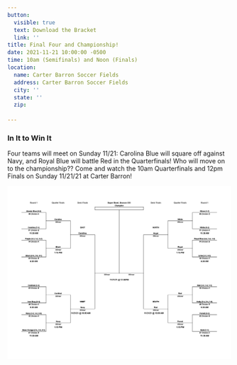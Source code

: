 ```yaml
---
button:
  visible: true
  text: Download the Bracket
  link: ''
title: Final Four and Championship!
date: 2021-11-21 10:00:00 -0500
time: 10am (Semifinals) and Noon (Finals)
location:
  name: Carter Barron Soccer Fields
  address: Carter Barron Soccer Fields
  city: ''
  state: ''
  zip: 

---
```

### In It to Win It

Four teams will meet on Sunday 11/21: Carolina Blue will square off against Navy, and Royal Blue will battle Red in the Quarterfinals! Who will move on to the championship?? Come and watch the 10am Quarterfinals and 12pm Finals on Sunday 11/21/21 at Carter Barron!

![](/img/season-21-playoff-bracket-1.png)